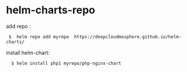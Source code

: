 # helm-charts-repo

add repo :

     $  helm repo add myrepo  https://deepcloudmosphere.github.io/helm-charts/

install helm-chart:

      $ helm install php1 myrepo/php-nginx-chart

